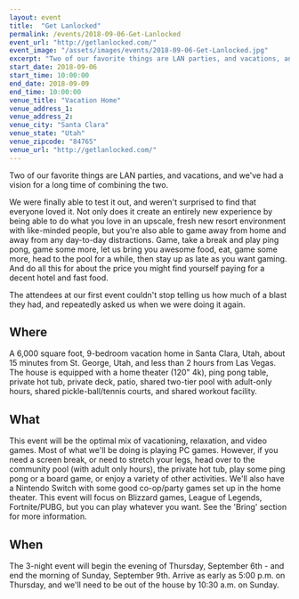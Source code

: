 ```yaml
---
layout: event
title:  "Get Lanlocked"
permalink: /events/2018-09-06-Get-Lanlocked
event_url: "http://getlanlocked.com/"
event_image: "/assets/images/events/2018-09-06-Get-Lanlocked.jpg"
excerpt: "Two of our favorite things are LAN parties, and vacations, and we've had a vision for a long time of combining the two."
start_date: 2018-09-06
start_time: 10:00:00
end_date: 2018-09-09
end_time: 10:00:00
venue_title: "Vacation Home"
venue_address_1: 
venue_address_2:
venue_city: "Santa Clara"
venue_state: "Utah"
venue_zipcode: "84765"
venue_url: "http://getlanlocked.com/"
---
```


Two of our favorite things are LAN parties, and vacations, and we've had a vision for a long time of combining the two.

We were finally able to test it out, and weren't surprised to find that everyone loved it. Not only does it create an entirely new experience by being able to do what you love in an upscale, fresh new resort environment with like-minded people, but you're also able to game away from home and away from any day-to-day distractions. Game, take a break and play ping pong, game some more, let us bring you awesome food, eat, game some more, head to the pool for a while, then stay up as late as you want gaming. And do all this for about the price you might find yourself paying for a decent hotel and fast food. 

The attendees at our first event couldn't stop telling us how much of a blast they had, and repeatedly asked us when we were doing it again.

## Where

A 6,000 square foot, 9-bedroom vacation home in Santa Clara, Utah, about 15 minutes from St. George, Utah, and less than 2 hours from Las Vegas. The house is equipped with a home theater (120" 4k), ping pong table, private hot tub, private deck, patio, shared two-tier pool with adult-only hours, shared pickle-ball/tennis courts, and shared workout facility.

## What

This event will be the optimal mix of vacationing, relaxation, and video games. Most of what we'll be doing is playing PC games. However, if you need a screen break, or need to stretch your legs, head over to the community pool (with adult only hours), the private hot tub, play some ping pong or a board game, or enjoy a variety of other activities. We'll also have a Nintendo Switch with some good co-op/party games set up in the home theater. This event will focus on Blizzard games, League of Legends, Fortnite/PUBG, but you can play whatever you want. See the 'Bring' section for more information.

## When

The 3-night event will begin the evening of Thursday, September 6th - and end the morning of Sunday, September 9th. Arrive as early as 5:00 p.m. on Thursday, and we'll need to be out of the house by 10:30 a.m. on Sunday. 